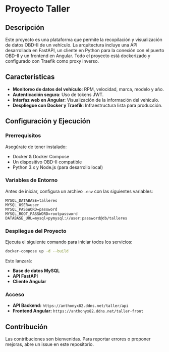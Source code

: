 # Proyecto Taller

## Descripción
Este proyecto es una plataforma que permite la recopilación y visualización de datos OBD-II de un vehículo. La arquitectura incluye una API desarrollada en FastAPI, un cliente en Python para la conexión con el puerto OBD-II y un frontend en Angular. Todo el proyecto está dockerizado y configurado con Traefik como proxy inverso.

## Características
- **Monitoreo de datos del vehículo**: RPM, velocidad, marca, modelo y año.
- **Autenticación segura**: Uso de tokens JWT.
- **Interfaz web en Angular**: Visualización de la información del vehículo.
- **Despliegue con Docker y Traefik**: Infraestructura lista para producción.

## Configuración y Ejecución
### Prerrequisitos
Asegúrate de tener instalado:
- Docker & Docker Compose
- Un dispositivo OBD-II compatible
- Python 3.x y Node.js (para desarrollo local)

### Variables de Entorno
Antes de iniciar, configura un archivo `.env` con las siguientes variables:
```env
MYSQL_DATABASE=talleres
MYSQL_USER=user
MYSQL_PASSWORD=password
MYSQL_ROOT_PASSWORD=rootpassword
DATABASE_URL=mysql+pymysql://user:password@db/talleres
```

### Despliegue del Proyecto
Ejecuta el siguiente comando para iniciar todos los servicios:
```sh
docker-compose up -d --build
```
Esto lanzará:
- **Base de datos MySQL**
- **API FastAPI**
- **Cliente Angular**

### Acceso
- **API Backend:** `https://anthonyx82.ddns.net/taller/api`
- **Frontend Angular:** `https://anthonyx82.ddns.net/taller-front`

## Contribución
Las contribuciones son bienvenidas. Para reportar errores o proponer mejoras, abre un issue en este repositorio.

